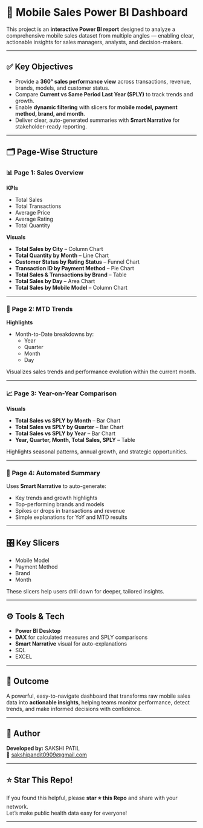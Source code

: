 # 📱 Mobile Sales Power BI Dashboard

This project is an **interactive Power BI report** designed to analyze a comprehensive mobile sales dataset from multiple angles — enabling clear, actionable insights for sales managers, analysts, and decision-makers.

---

## ✅ Key Objectives

- Provide a **360° sales performance view** across transactions, revenue, brands, models, and customer status.
- Compare **Current vs Same Period Last Year (SPLY)** to track trends and growth.
- Enable **dynamic filtering** with slicers for **mobile model, payment method, brand, and month**.
- Deliver clear, auto-generated summaries with **Smart Narrative** for stakeholder-ready reporting.

---

## 🗂️ Page-Wise Structure

### 📊 **Page 1: Sales Overview**

**KPIs**
- Total Sales
- Total Transactions
- Average Price
- Average Rating
- Total Quantity

**Visuals**
- **Total Sales by City** – Column Chart  
- **Total Quantity by Month** – Line Chart  
- **Customer Status by Rating Status** – Funnel Chart  
- **Transaction ID by Payment Method** – Pie Chart  
- **Total Sales & Transactions by Brand** – Table  
- **Total Sales by Day** – Area Chart  
- **Total Sales by Mobile Model** – Column Chart

---

### 📅 **Page 2: MTD Trends**

**Highlights**
- Month-to-Date breakdowns by:
  - Year
  - Quarter
  - Month
  - Day

Visualizes sales trends and performance evolution within the current month.

---

### 📈 **Page 3: Year-on-Year Comparison**

**Visuals**
- **Total Sales vs SPLY by Month** – Bar Chart  
- **Total Sales vs SPLY by Quarter** – Bar Chart  
- **Total Sales vs SPLY by Year** – Bar Chart  
- **Year, Quarter, Month, Total Sales, SPLY** – Table

Highlights seasonal patterns, annual growth, and strategic opportunities.

---

### 📝 **Page 4: Automated Summary**

Uses **Smart Narrative** to auto-generate:
- Key trends and growth highlights
- Top-performing brands and models
- Spikes or drops in transactions and revenue
- Simple explanations for YoY and MTD results

---

## 🎛️ Key Slicers

- Mobile Model
- Payment Method
- Brand
- Month

These slicers help users drill down for deeper, tailored insights.

---

## ⚙️ Tools & Tech

- **Power BI Desktop**
- **DAX** for calculated measures and SPLY comparisons
- **Smart Narrative** visual for auto-explanations
- SQL
- EXCEL
  
---

## 🚀 Outcome

A powerful, easy-to-navigate dashboard that transforms raw mobile sales data into **actionable insights**, helping teams monitor performance, detect trends, and make informed decisions with confidence.

---

## 👤 Author

**Developed by:** SAKSHI PATIL  
📧 sakshipandit0909@gmail.com

---

## ⭐ Star This Repo!

If you found this helpful, please **star ⭐ this Repo** and share with your network.  
Let’s make public health data easy for everyone!

---
